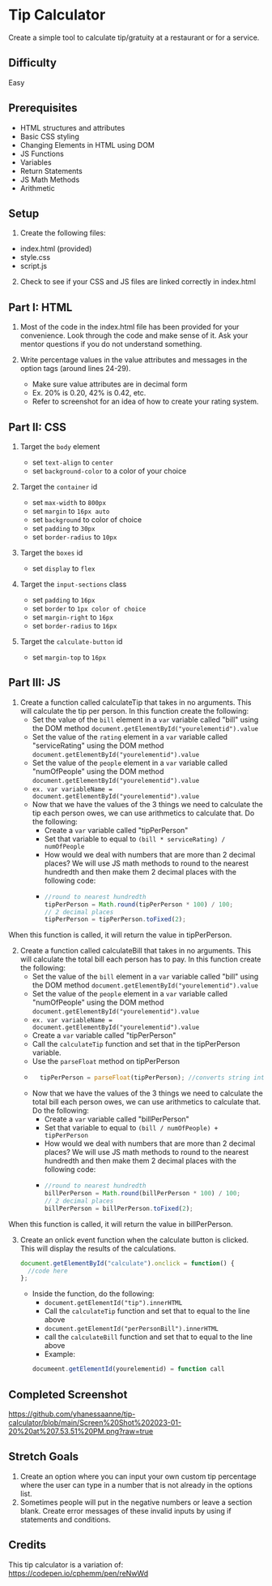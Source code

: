 # Tip Calculator

Create a simple tool to calculate tip/gratuity at a restaurant or for a service.

## Difficulty
Easy

## Prerequisites
- HTML structures and attributes
- Basic CSS styling
- Changing Elements in HTML using DOM
- JS Functions
- Variables
- Return Statements
- JS Math Methods
- Arithmetic

## Setup
1. Create the following files:
  - index.html (provided)
  - style.css
  - script.js

2. Check to see if your CSS and JS files are linked correctly in index.html

## Part I: HTML
1. Most of the code in the index.html file has been provided for your convenience. Look through the code and make sense of it. Ask your mentor questions if you do not understand something.

2. Write percentage values in the value attributes and messages in the option tags (around lines 24-29).
     - Make sure value attributes are in decimal form
     - Ex. 20% is 0.20, 42% is 0.42, etc.
     - Refer to screenshot for an idea of how to create your rating system.
                    
## Part II: CSS
1. Target the ```body``` element
     - set ```text-align``` to ```center```
     - set ```background-color``` to a color of your choice
    
2. Target the ```container``` id
     - set ```max-width``` to ```800px```
     - set ```margin``` to ```16px auto```
     - set ```background``` to color of choice
     - set ```padding``` to ```30px```
     - set ```border-radius``` to ```10px```
     
3. Target the ```boxes``` id
     - set ```display``` to ```flex```
     
4. Target the ```input-sections``` class 
     - set ```padding``` to ```16px```
     - set ```border``` to ```1px color of choice```
     - set ```margin-right``` to ```16px```
     - set ```border-radius``` to ```16px```
     
5. Target the ```calculate-button``` id
     - set ```margin-top``` to ```16px```

## Part III: JS
1. Create a function called calculateTip that takes in no arguments. This will calculate the tip per person. In this function create the following:
     - Set the value of the ```bill``` element in a ```var``` variable called "bill" using the DOM method ```document.getElementById("yourelementid").value```
     - Set the value of the ```rating``` element in a ```var``` variable called "serviceRating" using the DOM method ```document.getElementById("yourelementid").value``` 
     - Set the value of the ```people``` element in a ```var``` variable called "numOfPeople" using the DOM method ```document.getElementById("yourelementid").value```
     - ```ex. var variableName = document.getElementById("yourelementid").value```
     - Now that we have the values of the 3 things we need to calculate the tip each person owes, we can use arithmetics to calculate that. Do the following:
       -  Create a ```var``` variable called "tipPerPerson"
       -  Set that variable to equal to ```(bill * serviceRating) / numOfPeople```
       -  How would we deal with numbers that are more than 2 decimal places? We will use JS math methods to round to the nearest hundredth and then make them 2 decimal places with the following code:
       - ```javascript
         //round to nearest hundredth
         tipPerPerson = Math.round(tipPerPerson * 100) / 100;
         // 2 decimal places
         tipPerPerson = tipPerPerson.toFixed(2);
         ```
When this function is called, it will return the value in tipPerPerson.

2. Create a function called calculateBill that takes in no arguments. This will calculate the total bill each person has to pay. In this function create the following:
     - Set the value of the ```bill``` element in a ```var``` variable called "bill" using the DOM method ```document.getElementById("yourelementid").value```
     - Set the value of the ```people``` element in a ```var``` variable called "numOfPeople" using the DOM method ```document.getElementById("yourelementid").value```
     - ```ex. var variableName = document.getElementById("yourelementid").value```
     - Create a ```var``` variable called "tipPerPerson"
     - Call the ```calculateTip``` function and set that in the tipPerPerson variable.
     - Use the ```parseFloat``` method on tipPerPerson
     -  ```javascript
          tipPerPerson = parseFloat(tipPerPerson); //converts string into float :)
        ```
     - Now that we have the values of the 3 things we need to calculate the total bill each person owes, we can use arithmetics to calculate that. Do the following:
       -  Create a ```var``` variable called "billPerPerson"
       -  Set that variable to equal to ```(bill / numOfPeople) + tipPerPerson```
       -  How would we deal with numbers that are more than 2 decimal places? We will use JS math methods to round to the nearest hundredth and then make them 2 decimal places with the following code:
       - ```javascript
         //round to nearest hundredth
         billPerPerson = Math.round(billPerPerson * 100) / 100;
         // 2 decimal places
         billPerPerson = billPerPerson.toFixed(2);
         ```
When this function is called, it will return the value in billPerPerson.

3. Create an onlick event function when the calculate button is clicked. This will display the results of the calculations.
     ``` javascript
     document.getElementById("calculate").onclick = function() {
       //code here
     };
     ```
     - Inside the function, do the following:
       - ```document.getElementId("tip").innerHTML```
       - Call the ```calculateTip``` function and set that to equal to the line above
       - ```document.getElementId("perPersonBill").innerHTML```
       - call the ```calculateBill``` function and set that to equal to the line above
       - Example:
       ```javascript
       documeent.getElementId(yourelementid) = function call
       ```
     
## Completed Screenshot
https://github.com/yhanessaanne/tip-calculator/blob/main/Screen%20Shot%202023-01-20%20at%207.53.51%20PM.png?raw=true
     
## Stretch Goals
1. Create an option where you can input your own custom tip percentage where the user can type in a number that is not already in the options list.
2. Sometimes people will put in the negative numbers or leave a section blank. Create error messages of these invalid inputs by using if statements and conditions.

## Credits
This tip calculator is a variation of: https://codepen.io/cphemm/pen/reNwWd

